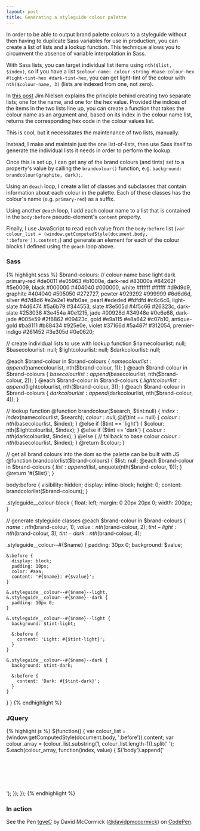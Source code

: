 ```yaml
---
layout: post
title: Generating a styleguide colour palette
---
```


<p class="lead">In order to be able to output brand palette colours to a styleguide without then having to duplicate Sass variables for use in production, you can create a list of lists and a lookup function. This technique allows you to circumvent the absence of variable interpolation in Sass.</p>

With Sass lists, you can target individual list items using `nth($list, $index)`, so if you have a list `$colour-name: colour-string #base-colour-hex #light-tint-hex #dark-tint-hex`, you can get light-tint of the colour with `nth($colour-name, 3)` (lists are indexed from one, not zero).

In [this post](http://scriptogr.am/jimniels/post/workarounds-to-variable-interpolation-in-sass) Jim Nielsen explains the principle behind creating two separate lists; one for the name, and one for the hex value. Provided the indices of the items in the two lists line up, you can create a function that takes the colour name as an argument and, based on its index in the colour name list, returns the corresponding hex code in the colour values list.

This is cool, but it necessitates the maintenance of two lists, manually.

Instead, I make and maintain just the one list-of-lists, then use Sass itself to generate the individual lists it needs in order to perform the lookup.

Once this is set up, I can get any of the brand colours (and tints) set to a property's value by calling the `brandcolour()` function, e.g. `background: brandcolour(graphite, dark);`.

Using an `@each` loop, I create a list of classes and subclasses that contain information about each colour in the palette. Each of these classes has the colour's name (e.g. `primary-red`) as a suffix.

Using another `@each` loop, I add each colour name to a list that is contained in the `body:before` pseudo-element's `content` property.

Finally, I use JavaScript to read each value from the `body:before` list (`var colour_list = (window.getComputedStyle(document.body, ':before')).content;`) and generate an element for each of the colour blocks I defined using the `@each` loop above.



### Sass

{% highlight scss %}
$brand-colours:
// colour-name   base    light   dark
primary-red    #de0011 #e05963 #b1000e,
dark-red       #83000a #84262f #5e0009,
black          #000000 #404040 #000000,
white          #ffffff #ffffff #d9d9d9,
graphite       #404040 #505050 #272727,
pewter         #929292 #999999 #6d6d6d,
silver         #d7d8d6 #e2e2e1 #afb0ae,
pearl          #ededed #fdfdfd #c6c6c6,
light-slate    #4d6474 #5a6b79 #344553,
slate          #3e505d #4f5c66 #26323c,
dark-slate     #253038 #3e454a #0e1215,
jade           #00928d #34948e #0e6e68,
dark-jade      #005e59 #2f6862 #09423c,
gold           #e9a115 #e8a642 #c07b10,
antique-gold   #ba8111 #b88434 #925e0e,
violet         #37166d #5a487f #312054,
premier-indigo #261452 #3e305d #0e0620;


// create individual lists to use with lookup function
$namecolourlist: null;
$basecolourlist: null;
$lightcolourlist: null;
$darkcolourlist: null;

@each $brand-colour in $brand-colours {
  $namecolourlist: append($namecolourlist, nth($brand-colour, 1));
}
@each $brand-colour in $brand-colours {
  $basecolourlist: append($basecolourlist, nth($brand-colour, 2));
}
@each $brand-colour in $brand-colours {
  $lightcolourlist: append($lightcolourlist, nth($brand-colour, 3));
}
@each $brand-colour in $brand-colours {
  $darkcolourlist: append($darkcolourlist, nth($brand-colour, 4));
}

// lookup function
@function brandcolour($search, $tint:null) {
  $index: index($namecolourlist, $search);
  $colour: null;
  @if ($tint == null) {
    $colour: nth($basecolourlist, $index);
  } @else if ($tint == 'light') {
    $colour: nth($lightcolourlist, $index);
  } @else if ($tint == 'dark') {
    $colour: nth($darkcolourlist, $index);
  } @else { // fallback to base colour
    $colour: nth($basecolourlist, $index);
  }
  @return $colour;
}

// get all brand colours into the dom so the palette can be built with JS
@function brandcolorlist($brand-colours) {
  $list: null;
  @each $brand-colour in $brand-colours {
    $list: append($list, unquote(nth($brand-colour, 1)));
  }
  @return '#{$list}';
}

body:before {
  visibility: hidden;
  display: inline-block;
  height: 0;
  content: brandcolorlist($brand-colours);
}

.styleguide__colour-block {
  float: left;
  margin: 0 20px 20px 0;
  width: 200px;
}

// generate styleguide classes
@each $brand-colour in $brand-colours {
  $name: nth($brand-colour, 1);
  $value: nth($brand-colour, 2);
  $tint-light: nth($brand-colour, 3);
  $tint-dark: nth($brand-colour, 4);

  .styleguide__colour--#{$name} {
    padding: 30px 0;
    background: $value;

    &:before {
      display: block;
      padding: 10px;
      color: #aaa;
      content: '#{$name}: #{$value}';
    }

    &.styleguide__colour--#{$name}--light,
    &.styleguide__colour--#{$name}--dark {
      padding: 10px 0;
    }

    &.styleguide__colour--#{$name}--light {
      background: $tint-light;

      &:before {
        content: 'Light: #{$tint-light}';
      }
    }

    &.styleguide__colour--#{$name}--dark {
      background: $tint-dark;

      &:before {
        content: 'Dark: #{$tint-dark}';
      }
    }
  }
}
{% endhighlight %}

### JQuery

{% highlight js %}
$(function() {
  var colour_list = (window.getComputedStyle(document.body, ':before')).content;
  var colour_array = (colour_list.substring(1, colour_list.length-1)).split(' ');
  $.each(colour_array, function(index, value) {
    $('body').append('\
      <div class="styleguide__colour-block">\
        <div class="styleguide__colour--' + value + '"></div>\
        <div class="styleguide__colour--' + value + ' styleguide__colour styleguide__colour--' + value + '--light"></div>\
        <div class="styleguide__colour--' + value + ' styleguide__colour styleguide__colour--' + value + '--dark"></div>\
      </div>\
    ');
  });
});
{% endhighlight %}

### In action

<p data-height="600" data-theme-id="0" data-slug-hash="tgveC" data-default-tab="result" class='codepen'>See the Pen <a href='http://codepen.io/davidpmccormick/pen/tgveC'>tgveC</a> by David McCormick (<a href='http://codepen.io/davidpmccormick'>@davidpmccormick</a>) on <a href='http://codepen.io'>CodePen</a>.</p>
<script async src="//codepen.io/assets/embed/ei.js"></script>
